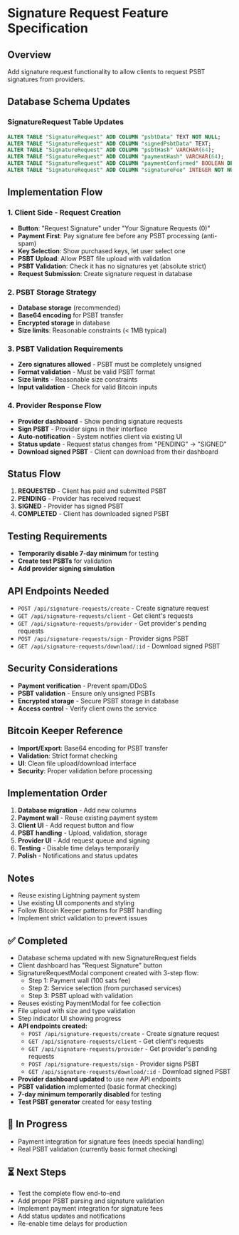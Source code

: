 # Signature Request Feature Specification

## Overview

Add signature request functionality to allow clients to request PSBT signatures from providers.

## Database Schema Updates

### SignatureRequest Table Updates

```sql
ALTER TABLE "SignatureRequest" ADD COLUMN "psbtData" TEXT NOT NULL;
ALTER TABLE "SignatureRequest" ADD COLUMN "signedPsbtData" TEXT;
ALTER TABLE "SignatureRequest" ADD COLUMN "psbtHash" VARCHAR(64);
ALTER TABLE "SignatureRequest" ADD COLUMN "paymentHash" VARCHAR(64);
ALTER TABLE "SignatureRequest" ADD COLUMN "paymentConfirmed" BOOLEAN DEFAULT FALSE;
ALTER TABLE "SignatureRequest" ADD COLUMN "signatureFee" INTEGER NOT NULL;
```

## Implementation Flow

### 1. Client Side - Request Creation

- **Button**: "Request Signature" under "Your Signature Requests (0)"
- **Payment First**: Pay signature fee before any PSBT processing (anti-spam)
- **Key Selection**: Show purchased keys, let user select one
- **PSBT Upload**: Allow PSBT file upload with validation
- **PSBT Validation**: Check it has no signatures yet (absolute strict)
- **Request Submission**: Create signature request in database

### 2. PSBT Storage Strategy

- **Database storage** (recommended)
- **Base64 encoding** for PSBT transfer
- **Encrypted storage** in database
- **Size limits**: Reasonable constraints (< 1MB typical)

### 3. PSBT Validation Requirements

- **Zero signatures allowed** - PSBT must be completely unsigned
- **Format validation** - Must be valid PSBT format
- **Size limits** - Reasonable size constraints
- **Input validation** - Check for valid Bitcoin inputs

### 4. Provider Response Flow

- **Provider dashboard** - Show pending signature requests
- **Sign PSBT** - Provider signs in their interface
- **Auto-notification** - System notifies client via existing UI
- **Status update** - Request status changes from "PENDING" → "SIGNED"
- **Download signed PSBT** - Client can download from their dashboard

## Status Flow

1. **REQUESTED** - Client has paid and submitted PSBT
2. **PENDING** - Provider has received request
3. **SIGNED** - Provider has signed PSBT
4. **COMPLETED** - Client has downloaded signed PSBT

## Testing Requirements

- **Temporarily disable 7-day minimum** for testing
- **Create test PSBTs** for validation
- **Add provider signing simulation**

## API Endpoints Needed

- `POST /api/signature-requests/create` - Create signature request
- `GET /api/signature-requests/client` - Get client's requests
- `GET /api/signature-requests/provider` - Get provider's pending requests
- `POST /api/signature-requests/sign` - Provider signs PSBT
- `GET /api/signature-requests/download/:id` - Download signed PSBT

## Security Considerations

- **Payment verification** - Prevent spam/DDoS
- **PSBT validation** - Ensure only unsigned PSBTs
- **Encrypted storage** - Secure PSBT storage in database
- **Access control** - Verify client owns the service

## Bitcoin Keeper Reference

- **Import/Export**: Base64 encoding for PSBT transfer
- **Validation**: Strict format checking
- **UI**: Clean file upload/download interface
- **Security**: Proper validation before processing

## Implementation Order

1. **Database migration** - Add new columns
2. **Payment wall** - Reuse existing payment system
3. **Client UI** - Add request button and flow
4. **PSBT handling** - Upload, validation, storage
5. **Provider UI** - Add request queue and signing
6. **Testing** - Disable time delays temporarily
7. **Polish** - Notifications and status updates

## Notes

- Reuse existing Lightning payment system
- Use existing UI components and styling
- Follow Bitcoin Keeper patterns for PSBT handling
- Implement strict validation to prevent issues

## ✅ Completed

- Database schema updated with new SignatureRequest fields
- Client dashboard has "Request Signature" button
- SignatureRequestModal component created with 3-step flow:
  - Step 1: Payment wall (100 sats fee)
  - Step 2: Service selection (from purchased services)
  - Step 3: PSBT upload with validation
- Reuses existing PaymentModal for fee collection
- File upload with size and type validation
- Step indicator UI showing progress
- **API endpoints created:**
  - `POST /api/signature-requests/create` - Create signature request
  - `GET /api/signature-requests/client` - Get client's requests
  - `GET /api/signature-requests/provider` - Get provider's pending requests
  - `POST /api/signature-requests/sign` - Provider signs PSBT
  - `GET /api/signature-requests/download/:id` - Download signed PSBT
- **Provider dashboard updated** to use new API endpoints
- **PSBT validation** implemented (basic format checking)
- **7-day minimum temporarily disabled** for testing
- **Test PSBT generator** created for easy testing

## 🔄 In Progress

- Payment integration for signature fees (needs special handling)
- Real PSBT validation (currently basic format checking)

## ⏳ Next Steps

- Test the complete flow end-to-end
- Add proper PSBT parsing and signature validation
- Implement payment integration for signature fees
- Add status updates and notifications
- Re-enable time delays for production
